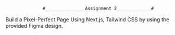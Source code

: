                   #_______________Assignment 2_____________#
                  
Build a Pixel-Perfect Page Using Next.js, Tailwind CSS by using the provided Figma design.